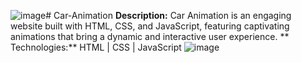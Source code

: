 ![image](https://github.com/kiranbawane48/Car-Animation/assets/100428197/5f37015a-6982-428c-9cd2-bfe1b707b9d7)# Car-Animation
 **Description:** Car Animation is an engaging website built with HTML, CSS, and JavaScript, featuring captivating animations that bring a dynamic and interactive user experience. 
 ** Technologies:** HTML | CSS | JavaScript
![image](https://github.com/kiranbawane48/Car-Animation/assets/100428197/1c59f58f-c3d0-47b2-a500-e1e561c6d5e3)


